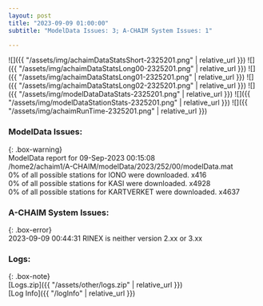 ```yaml
---
layout: post
title: "2023-09-09 01:00:00"
subtitle: "ModelData Issues: 3; A-CHAIM System Issues: 1"

---
```


![]({{ "/assets/img/achaimDataStatsShort-2325201.png" | relative_url }})
![]({{ "/assets/img/achaimDataStatsLong00-2325201.png" | relative_url }})
![]({{ "/assets/img/achaimDataStatsLong01-2325201.png" | relative_url }})
![]({{ "/assets/img/achaimDataStatsLong02-2325201.png" | relative_url }})
![]({{ "/assets/img/modelDataDataStats-2325201.png" | relative_url }})
![]({{ "/assets/img/modelDataStationStats-2325201.png" | relative_url }})
![]({{ "/assets/img/achaimRunTime-2325201.png" | relative_url }})


### ModelData Issues:  
  
{: .box-warning}  
 ModelData report for 09-Sep-2023 00:15:08   
 /home2/achaim1/A-CHAIM/modelData/2023/252/00/modelData.mat   
 0% of all possible stations for IONO were downloaded. x416   
 0% of all possible stations for KASI were downloaded. x4928   
 0% of all possible stations for KARTVERKET were downloaded. x4637   
  
### A-CHAIM System Issues:  
  
{: .box-error}  
2023-09-09 00:44:31 RINEX is neither version 2.xx or 3.xx  

### Logs:  
  
{: .box-note}  
[Logs.zip]({{ "/assets/other/logs.zip" | relative_url }})  
[Log Info]({{ "/logInfo" | relative_url }})  
